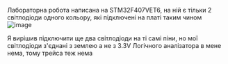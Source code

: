 Лабораторна робота написана на STM32F407VET6, на ній є тільки 2 світлодіоди одного кольору, які підключені на платі таким чином
![image](https://github.com/raiten16/C-Embedded-labs/assets/64745859/4f5f417d-9959-4f91-a1f2-0684e59b3d89)


Я вирішив підключити ще два світлодіоди на ті самі піни, но мої світлодіоди з'єднані з землею а не з 3.3V
Логічного аналізатора в мене нема, тому трейса теж нема
